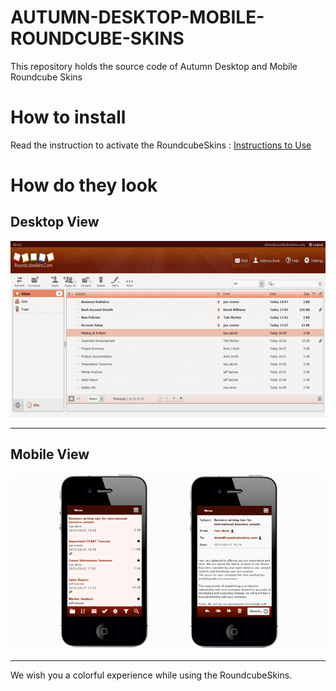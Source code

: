 # AUTUMN-DESKTOP-MOBILE-ROUNDCUBE-SKINS
This repository holds the source code of Autumn Desktop and Mobile Roundcube Skins
# How to install
Read the instruction to activate the RoundcubeSkins : [Instructions to Use](https://roundcubeskins.com/activation-guide/)  


# How do they look #

## Desktop View ##

![Autumn Desktop Roundcube Skins](images/autumn_mail.png)

---

## Mobile View ##

![Autumn Mobile Roundcube Skins](images/antom.png)

---

We wish you a colorful experience while using the RoundcubeSkins.
